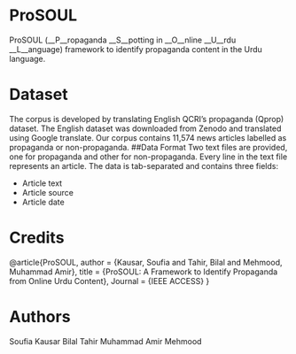 # ProSOUL

ProSOUL (__P__ropaganda __S__potting in __O__nline __U__rdu __L__anguage) framework to identify propaganda content in the Urdu language.


# Dataset
The corpus is developed by translating English QCRI’s propaganda (Qprop) dataset. The English dataset was downloaded from Zenodo and translated using Google translate. Our corpus contains 11,574 news articles labelled as propaganda or non-propaganda. 
##Data Format
Two text files are provided, one for propaganda and other for non-propaganda. Every line in the text file represents an article. The data is tab-separated and contains three fields:

* Article text
* Article source
* Article date


# Credits
@article{ProSOUL,
author = {Kausar, Soufia and
	Tahir, Bilal and
	Mehmood, Muhammad Amir},
title = {ProSOUL: A Framework to Identify Propaganda from Online Urdu Content},
Journal = {IEEE ACCESS}
}

# Authors
Soufia Kausar
Bilal Tahir
Muhammad Amir Mehmood


